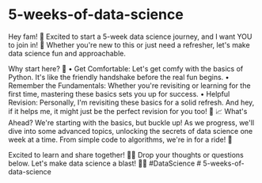 # 5-weeks-of-data-science

Hey fam! 👋 Excited to start a 5-week data science journey, and I want YOU to join in! 🌟 Whether you're new to this or just need a refresher, let's make data science fun and approachable.

Why start here? 🤔
•	Get Comfortable: Let's get comfy with the basics of Python. It's like the friendly handshake before the real fun begins.
•	Remember the Fundamentals: Whether you're revisiting or learning for the first time, mastering these basics sets you up for success.
•	Helpful Revision: Personally, I'm revisiting these basics for a solid refresh. And hey, if it helps me, it might just be the perfect revision for you too! 🔄
📈 What's Ahead? We're starting with the basics, but buckle up! As we progress, we'll dive into some advanced topics, unlocking the secrets of data science one week at a time. From simple code to algorithms, we're in for a ride! 🚀

Excited to learn and share together! 🚀🤓 Drop your thoughts or questions below. Let's make data science a blast! 🚀💡 #DataScience # 5-weeks-of-data-science
